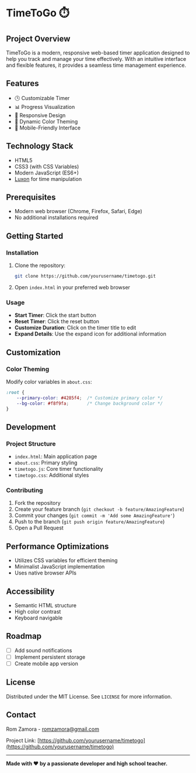 # TimeToGo ⏱️

## Project Overview

TimeToGo is a modern, responsive web-based timer application designed to help you track and manage your time effectively. With an intuitive interface and flexible features, it provides a seamless time management experience.

## Features

- 🕒 Customizable Timer
- 📊 Progress Visualization
- 🎨 Responsive Design
- 🌈 Dynamic Color Theming
- 📱 Mobile-Friendly Interface

## Technology Stack

- HTML5
- CSS3 (with CSS Variables)
- Modern JavaScript (ES6+)
- [Luxon](https://moment.github.io/luxon/) for time manipulation

## Prerequisites

- Modern web browser (Chrome, Firefox, Safari, Edge)
- No additional installations required

## Getting Started

### Installation

1. Clone the repository:
   ```bash
   git clone https://github.com/yourusername/timetogo.git
   ```

2. Open `index.html` in your preferred web browser

### Usage

- **Start Timer**: Click the start button
- **Reset Timer**: Click the reset button
- **Customize Duration**: Click on the timer title to edit
- **Expand Details**: Use the expand icon for additional information

## Customization

### Color Theming

Modify color variables in `about.css`:
```css
:root {
    --primary-color: #4285f4;  /* Customize primary color */
    --bg-color: #f8f9fa;       /* Change background color */
}
```

## Development

### Project Structure

- `index.html`: Main application page
- `about.css`: Primary styling
- `timetogo.js`: Core timer functionality
- `timetogo.css`: Additional styles

### Contributing

1. Fork the repository
2. Create your feature branch (`git checkout -b feature/AmazingFeature`)
3. Commit your changes (`git commit -m 'Add some AmazingFeature'`)
4. Push to the branch (`git push origin feature/AmazingFeature`)
5. Open a Pull Request

## Performance Optimizations

- Utilizes CSS variables for efficient theming
- Minimalist JavaScript implementation
- Uses native browser APIs

## Accessibility

- Semantic HTML structure
- High color contrast
- Keyboard navigable

## Roadmap

- [ ] Add sound notifications
- [ ] Implement persistent storage
- [ ] Create mobile app version

## License

Distributed under the MIT License. See `LICENSE` for more information.

## Contact

Rom Zamora - [romzamora@gmail.com](mailto:romzamora@gmail.com)

Project Link: [https://github.com/yourusername/timetogo](https://github.com/yourusername/timetogo)

---

**Made with ❤️ by a passionate developer and high school teacher.**
